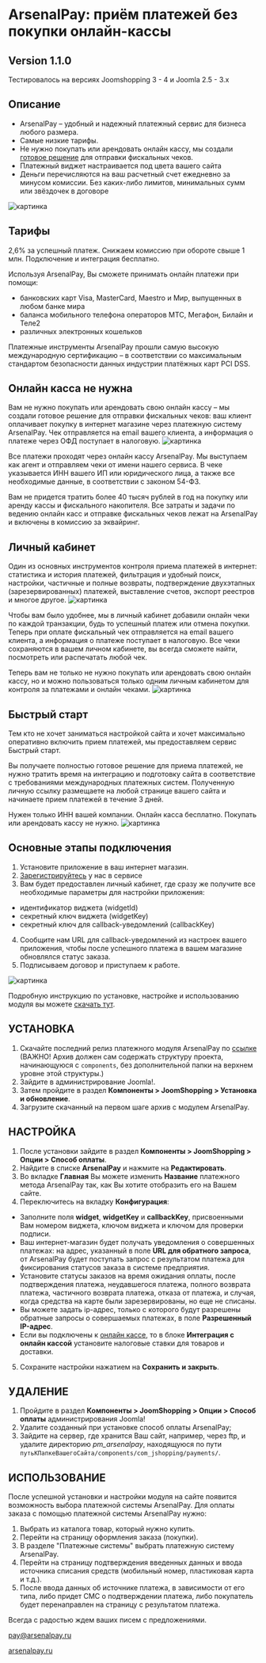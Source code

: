 # ArsenalPay: приём платежей без покупки онлайн-кассы

## Version 1.1.0

Тестировалось на версиях Joomshopping 3 - 4 и Joomla 2.5 - 3.x

## Описание
 - ArsenalPay – удобный и надежный платежный сервис для бизнеса любого размера.
 - Самые низкие тарифы.
 - Не нужно покупать или арендовать онлайн кассу, мы создали [готовое решение](https://arsenalpay.ru/cashbox.html) для отправки фискальных чеков.
 - Платежный виджет настраивается под цвета вашего сайта
 - Деньги перечисляются на ваш расчетный счет ежедневно за минусом комиссии. Без каких-либо лимитов, минимальных сумм или звёздочек в договоре
 
![картинка](https://arsenalpay.ru/images/1-ArsenalPay-priem-platezhej-na-sajte-besplatnaya-onlajn-kassa.png "Прием платежей на сайте")

## Тарифы
2,6% за успешный платеж. Снижаем комиссию при обороте свыше 1 млн. Подключение и интеграция бесплатно.

Используя ArsenalPay, Вы сможете принимать онлайн платежи при помощи:
 - банковских карт Visa, MasterCard, Maestro и Мир, выпущенных в любом банке мира
 - баланса мобильного телефона операторов МТС, Мегафон, Билайн и Теле2
 - различных электронных кошельков

Платежные инструменты ArsenalPay прошли самую высокую международную сертификацию – в соответствии со максимальным стандартом безопасности данных индустрии платёжных карт PCI DSS.

## Онлайн касса не нужна
Вам не нужно покупать или арендовать свою онлайн кассу – мы создали готовое решение для отправки фискальных чеков: ваш клиент оплачивает покупку в интернет магазине через платежную систему ArsenalPay. Чек отправляется на email вашего клиента, а информация о платеже через ОФД поступает в налоговую.
![картинка](https://arsenalpay.ru/images/2-ArsenalPay-onlajn-kassa-besplatno.png "Онлайн касса бесплатно")

Все платежи проходят через онлайн кассу ArsenalPay. Мы выступаем как агент и отправляем чеки от имени нашего сервиса. В чеке указывается ИНН вашего ИП или юридического лица, а также все необходимые данные, в соответствии с законом 54-ФЗ.

Вам не придется тратить более 40 тысяч рублей в год на покупку или аренду кассы и фискального накопителя. Все затраты и задачи по ведению онлайн касс и отправке фискальных чеков лежат на ArsenalPay и включены в комиссию за эквайринг.

## Личный кабинет
Один из основных инструментов контроля приема платежей в интернет: статистика и история платежей, фильтрация и удобный поиск, настройки, частичные и полные возвраты, подтверждение двухэтапных (зарезервированных) платежей, выставление счетов, экспорт реестров и многое другое.
![картинка](https://arsenalpay.ru/images/3-ArsenalPay-fiskalnye-cheki-v-lichnom-kabinete.png "Удобный личный кабинет")

Чтобы вам было удобнее, мы в личный кабинет добавили онлайн чеки по каждой транзакции, будь то успешный платеж или отмена покупки. Теперь при оплате фискальный чек отправляется на email вашего клиента, а информация о платеже поступает в налоговую. Все чеки сохраняются в вашем личном кабинете, вы всегда сможете найти, посмотреть или распечатать любой чек.

Теперь вам не только не нужно покупать или арендовать свою онлайн кассу, но и можно пользоваться только одним личным кабинетом для контроля за платежами и онлайн чеками.
![картинка](https://arsenalpay.ru/images/4-ArsenalPay-fiskalnye-cheki-v-vashem-mobilnom.png "Все чеки у вас в мобильном")

## Быстрый старт
Тем кто не хочет заниматься настройкой сайта и хочет максимально оперативно включить прием платежей, мы предоставляем сервис Быстрый старт.

Вы получаете полностью готовое решение для приема платежей, не нужно тратить время на интеграцию и подготовку сайта в соответствие с требованиями международных платежных систем. Полученную личную ссылку размещаете на любой странице вашего сайта и начинаете прием платежей в течение 3 дней.

Нужен только ИНН вашей компании. Онлайн касса бесплатно. Покупать или арендовать кассу не нужно.
![картинка](https://arsenalpay.ru/images/5-ArsenalPay-bystryj-start-platezhej-na-sajte-onlajn-kassa-besplatno.png "Быстрый старт")

## Основные этапы подключения
1. Установите приложение в ваш интернет магазин.
2. [Зарегистрируйтесь](https://arsenalpay.ru/dashboard/register?step=1) у нас в сервисе
3. Вам будет предоставлен личный кабинет, где сразу же получите все необходимые параметры для настройки приложения:
- идентификатор виджета (widgetId)
- секретный ключ виджета (widgetKey)
- секретный ключ для callback-уведомлений (callbackKey)
4. Сообщите нам URL для callback-уведомлений из настроек вашего приложения, чтобы после успешного платежа в вашем магазине обновлялся статус заказа.
5. Подписываем договор и приступаем к работе.

![картинка](https://arsenalpay.ru/images/6-ArsenalPay-vidzhet-oplaty-v-firmennyx-cvetax-vashego-sajta.png "Виджет оплаты в ваших фирменных цветах")

Подробную инструкцию по установке, настройке и использованию модуля вы можете [скачать тут](https://arsenalpay.ru/instructions/Joomshopping_%D0%A1%D0%9C%D0%A1_instruction.pdf).

## УСТАНОВКА 
1. Скачайте последний релиз платежного модуля ArsenalPay по [ссылке](https://github.com/ArsenalPay/Joomshopping-ArsenalPay-CMS/releases/) (ВАЖНО! Архив должен сам содержать структуру проекта, начинающуюся с `components`, без дополнительной папки на верхнем уровне этой структуры.)
2. Зайдите в администрирование Joomla!.
3. Затем пройдите в раздел **Компоненты > JoomShopping > Установка и обновление**.
4. Загрузите скачанный на первом шаге архив c модулем ArsenalPay.

## НАСТРОЙКА
1. После установки зайдите в раздел **Компоненты > JoomShopping > Опции > Способ оплаты**.
2. Найдите в списке **ArsenalPay** и нажмите на **Редактировать**.
3. Во вкладке **Главная** Вы можете изменить **Название** платежного метода ArsenalPay так, как Вы хотите отобразить его на Вашем сайте.
4. Переключитесь  на вкладку **Конфигурация**:
 - Заполните поля **widget**, **widgetKey** и **callbackKey**, присвоенными Вам номером виджета, ключом виджета и ключом для проверки подписи.
 - Ваш интернет-магазин будет получать уведомления о совершенных платежах: на адрес, указанный в поле **URL для обратного запроса**, от ArsenalPay будет поступать запрос с результатом платежа для фиксирования статусов заказа в системе предприятия.
 - Установите статусы заказов на время ожидания оплаты, после подтверждения платежа, неудавшегося платежа, полного возврата платежа, частичного возврата платежа, отказа от платежа, и случая, когда средства на карте были зарезервированы, но еще не списаны.
 - Вы можете задать ip-адрес, только с которого будут разрешены обратные запросы о совершаемых платежах, в поле **Разрешенный IP-адрес**.
 - Если вы подключены к [онлайн кассе](https://arsenalpay.ru/documentation.html#54-fz-integraciya-s-onlajn-kassoj), то в блоке **Интеграция с онлайн кассой** установите налоговые ставки для товаров и доставки.

5. Сохраните настройки нажатием на **Сохранить и закрыть**.

## УДАЛЕНИЕ
1. Пройдите в раздел **Компоненты > JoomShopping > Опции > Способ оплаты**  администрирования Joomla!
2. Удалите созданный при установке способ оплаты ArsenalPay;
3. Зайдите на сервер, где хранится Ваш сайт, например, через ftp, и удалите директорию *pm_arsenalpay*, находящуюся по пути `путьКПапкеВашегоСайта/components/com_jshopping/payments/`.

## ИСПОЛЬЗОВАНИЕ
После успешной установки и настройки модуля на сайте появится возможность выбора платежной системы ArsenalPay.
Для оплаты заказа с помощью платежной системы ArsenalPay нужно:

1. Выбрать из каталога товар, который нужно купить.
2. Перейти на страницу оформления заказа (покупки).
3. В разделе "Платежные системы" выбрать платежную систему ArsenalPay.
4. Перейти на страницу подтверждения введенных данных и ввода источника списания средств (мобильный номер, пластиковая карта и т.д.).
5. После ввода данных об источнике платежа, в зависимости от его типа, либо придет СМС о подтверждении платежа, либо покупатель будет перенаправлен на страницу с результатом платежа.


Всегда с радостью ждем ваших писем с предложениями. 

pay@arsenalpay.ru 

[arsenalpay.ru](https://arsenalpay.ru)
